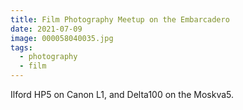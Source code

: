 ```yaml
---
title: Film Photography Meetup on the Embarcadero
date: 2021-07-09
image: 000058040035.jpg
tags:
  - photography
  - film
---
```




Ilford HP5 on Canon L1, and Delta100 on the Moskva5.


<v-img src="000058040038.jpg" alt="bar" :dirp="dir"></v-img>
<v-img src="000058040035.jpg" alt="bar" :dirp="dir"></v-img>
<v-img src="000058040037.jpg" alt="bar" :dirp="dir"></v-img>
<v-img src="000058070013.jpg" alt="bar" :dirp="dir"></v-img>
<v-img src="000058070014.jpg" alt="bar" :dirp="dir"></v-img>
<v-img src="000058070028.jpg" alt="bar" :dirp="dir"></v-img>
<v-img src="000058070012.jpg" alt="bar" :dirp="dir"></v-img>
<v-img src="000058070009.jpg" alt="bar" :dirp="dir"></v-img>
<v-img src="000058070007.jpg" alt="bar" :dirp="dir"></v-img>
<v-img src="000058070034.jpg" alt="bar" :dirp="dir"></v-img>
<v-img src="000058070006.jpg" alt="bar" :dirp="dir"></v-img>
<v-img src="000058070005.jpg" alt="bar" :dirp="dir"></v-img>
<v-img src="000057980001.jpg" alt="bar" :dirp="dir"></v-img>
